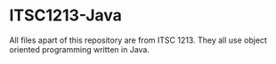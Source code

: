 # ITSC1213-Java
All files apart of this repository are from ITSC 1213. They all use object oriented programming written in Java.
